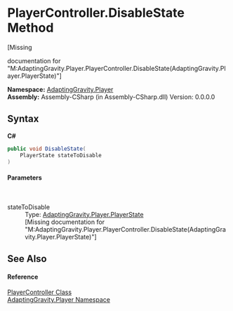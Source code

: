 # PlayerController.DisableState Method 
 

\[Missing <summary> documentation for "M:AdaptingGravity.Player.PlayerController.DisableState(AdaptingGravity.Player.PlayerState)"\]

**Namespace:**&nbsp;<a href="7de7150f-98d4-50a6-2163-3aefeb3dc66b">AdaptingGravity.Player</a><br />**Assembly:**&nbsp;Assembly-CSharp (in Assembly-CSharp.dll) Version: 0.0.0.0

## Syntax

**C#**<br />
``` C#
public void DisableState(
	PlayerState stateToDisable
)
```


#### Parameters
&nbsp;<dl><dt>stateToDisable</dt><dd>Type: <a href="4b5e820c-7b4b-373f-d8a9-358f53627745">AdaptingGravity.Player.PlayerState</a><br />\[Missing <param name="stateToDisable"/> documentation for "M:AdaptingGravity.Player.PlayerController.DisableState(AdaptingGravity.Player.PlayerState)"\]</dd></dl>

## See Also


#### Reference
<a href="9de803f3-096b-bfbc-b624-f1f5ddae6a6a">PlayerController Class</a><br /><a href="7de7150f-98d4-50a6-2163-3aefeb3dc66b">AdaptingGravity.Player Namespace</a><br />
